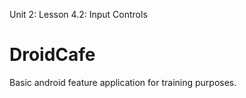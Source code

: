 Unit 2: Lesson 4.2: Input Controls 
# DroidCafe
Basic android feature application for training purposes.

